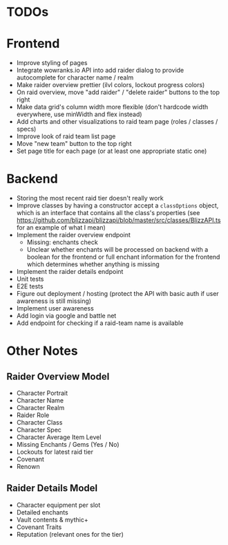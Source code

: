 # TODOs

# Frontend

- Improve styling of pages
- Integrate wowranks.io API into add raider dialog to provide autocomplete for character name / realm
- Make raider overview prettier (ilvl colors, lockout progress colors)
- On raid overview, move "add raider" / "delete raider" buttons to the top right
- Make data grid's column width more flexible (don't hardcode width everywhere, use minWidth and flex instead)
- Add charts and other visualizations to raid team page (roles / classes / specs)
- Improve look of raid team list page
- Move "new team" button to the top right
- Set page title for each page (or at least one appropriate static one)

# Backend

- Storing the most recent raid tier doesn't really work
- Improve classes by having a constructor accept a `classOptions` object, which is an interface that contains all the class's properties (see https://github.com/blizzapi/blizzapi/blob/master/src/classes/BlizzAPI.ts for an example of what I mean)
- Implement the raider overview endpoint
    - Missing: enchants check
    - Unclear whether enchants will be processed on backend with a boolean for the frontend or full enchant information for the frontend which determines whether anything is missing
- Implement the raider details endpoint
- Unit tests
- E2E tests
- Figure out deployment / hosting (protect the API with basic auth if user awareness is still missing)
- Implement user awareness
- Add login via google and battle net
- Add endpoint for checking if a raid-team name is available

# Other Notes

## Raider Overview Model

- Character Portrait
- Character Name
- Character Realm
- Raider Role
- Character Class
- Character Spec
- Character Average Item Level
- Missing Enchants / Gems (Yes / No)
- Lockouts for latest raid tier
- Covenant
- Renown

## Raider Details Model

- Character equipment per slot
- Detailed enchants
- Vault contents & mythic+
- Covenant Traits
- Reputation (relevant ones for the tier)